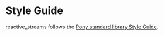 # Style Guide

reactive_streams follows the [Pony standard library Style Guide](https://github.com/ponylang/ponyc/blob/main/STYLE_GUIDE.md).
